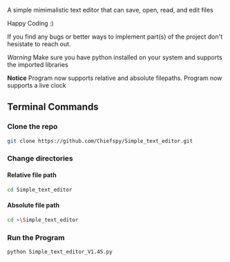 A simple mimimalistic text editor that can save, open, read, and edit files

Happy Coding :)

If you find any bugs or better ways to implement part(s) of the project don't hesistate to reach out.

*Warning*
Make sure you have python installed on your system and supports the imported libraries

**Notice**
Program now supports relative and absolute filepaths.
Program now supports a live clock

## Terminal Commands

### Clone the repo
```bash
git clone https://github.com/Chiefspy/Simple_text_editor.git
```

### Change directories

#### Relative file path
```bash
cd Simple_text_editor
```
#### Absolute file path 
```bash
cd ~\Simple_text_editor
```

### Run the Program
```bash
python Simple_text_editor_V1.45.py
```



